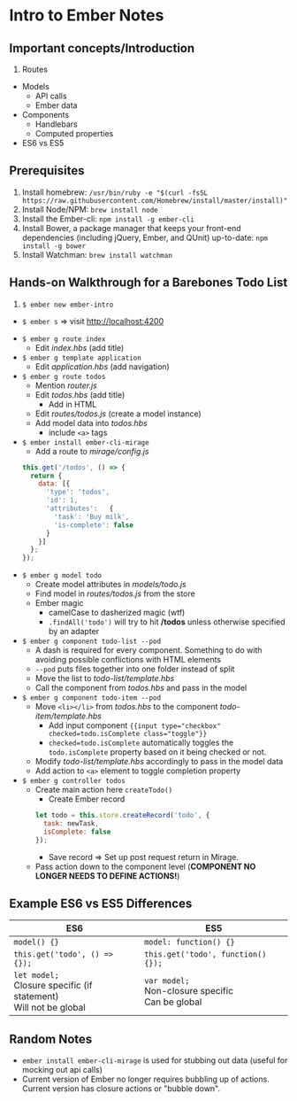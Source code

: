 # Intro to Ember Notes
## Important concepts/Introduction
1. Routes
- Models
  - API calls
  - Ember data
- Components
  - Handlebars
  - Computed properties
- ES6 vs ES5

## Prerequisites
1. Install homebrew:
  `/usr/bin/ruby -e "$(curl -fsSL https://raw.githubusercontent.com/Homebrew/install/master/install)"`
2. Install Node/NPM: `brew install node`
3. Install the Ember-cli: `npm install -g ember-cli`
4. Install Bower, a package manager that keeps your front-end dependencies (including jQuery, Ember, and QUnit) up-to-date: `npm install -g bower`
5. Install Watchman: `brew install watchman`

## Hands-on Walkthrough for a Barebones Todo List
1. `$ ember new ember-intro`
  * `$ ember s` => visit [http://localhost:4200](http://localhost:4200)
- `$ ember g route index`
  * Edit *index.hbs* (add title)
- `$ ember g template application`
  * Edit *application.hbs* (add navigation)
- `$ ember g route todos`
  * Mention *router.js*
  * Edit *todos.hbs* (add title)
    * Add in HTML
  * Edit *routes/todos.js* (create a model instance)
  * Add model data into *todos.hbs*
    * include `<a>` tags
- `$ ember install ember-cli-mirage`
  * Add a route to *mirage/config.js*
  ```javascript
  this.get('/todos', () => {
    return {
      data: [{
        'type': 'todos',
        'id': 1,
        'attributes':   {
          'task': 'Buy milk',
          'is-complete': false
        }
      }]
    };
  });
  ```
- `$ ember g model todo`
  * Create model attributes in *models/todo.js*
  * Find model in *routes/todos.js* from the store
  * Ember magic
    * camelCase to dasherized magic (wtf)
    * `.findAll('todo')` will try to hit **/todos** unless otherwise specified by an adapter
- `$ ember g component todo-list --pod`
  * A dash is required for every component. Something to do with avoiding possible conflictions with HTML elements
  * `--pod` puts files together into one folder instead of split
  * Move the list to *todo-list/template.hbs*
  * Call the component from *todos.hbs* and pass in the model
- `$ ember g component todo-item --pod`
  * Move `<li></li>` from *todos.hbs* to the component *todo-item/template.hbs*
    * Add input component
      `{{input type="checkbox" checked=todo.isComplete class="toggle"}} `
    * `checked=todo.isComplete` automatically toggles the `todo.isComplete` property based on it being checked or not.
  * Modify *todo-list/template.hbs* accordingly to pass in the model data
  * Add action to `<a>` element to toggle completion property
- `$ ember g controller todos`
  * Create main action here `createTodo()`
    * Create Ember record
    ```javascript
    let todo = this.store.createRecord('todo', {
      task: newTask,
      isComplete: false
    });
    ```
    * Save record => Set up post request return in Mirage.
  * Pass action down to the component level (**COMPONENT NO LONGER NEEDS TO DEFINE ACTIONS!**)

## Example ES6 vs ES5 Differences
| ES6 | ES5 |
| --- | --- |
| `model() {}` | `model: function() {}` |
| `this.get('todo', () => {});` | `this.get('todo', function() {});` |
| `let model;` <br />Closure specific (if statement) <br /> Will not be global| `var model;` <br />Non-closure specific <br />Can be global|

## Random Notes
* `ember install ember-cli-mirage` is used for stubbing out data (useful for mocking out api calls)
* Current version of Ember no longer requires bubbling up of actions. Current version has closure actions or "bubble down".
